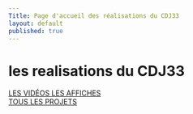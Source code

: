 ```yaml
---
Title: Page d'accueil des réalisations du CDJ33
layout: default
published: true
---
```

<h1>les realisations du CDJ33</h1>
<nav class="main-menu"> 
    <div class="row">
        <a href="./videos.md">
            <span>LES VIDÉOS</span>
        </a>
        <a href="{{site.baseurl}}/realisations/affiches.html">
            <span>LES AFFICHES</span>
        </a>
    </div>
    <div class="row">
        <a href="./projets.md">
            <span>TOUS LES PROJETS</span>
        </a>
    </div>
</nav>
